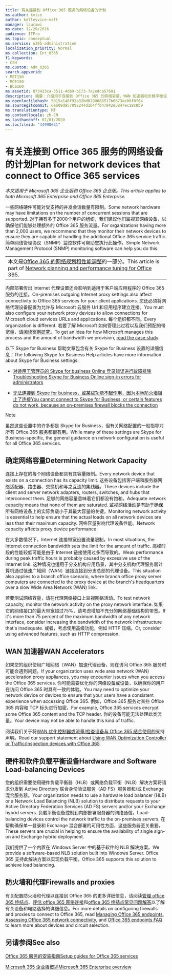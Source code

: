 ```yaml
---
title: 有关连接到 Office 365 服务的网络设备的计划
ms.author: kvice
author: kelleyvice-msft
manager: laurawi
ms.date: 12/29/2016
audience: ITPro
ms.topic: conceptual
ms.service: o365-administration
localization_priority: Normal
ms.collection: Ent_O365
f1.keywords:
- CSH
ms.custom: Adm_O365
search.appverid:
- MET150
- MOE150
- BCS160
ms.assetid: 073433ca-3511-4db9-b173-7a2edca57691
description: 摘要：介绍用于连接到 Office 365 的网络容量、WAN 加速器和负载平衡设备的注意事项。
ms.openlocfilehash: 5015a146f92a32bd0200088517b6673ae00f8f64
ms.sourcegitcommit: 6e608d957082244d1b4ffb47942e5847ec18c0b9
ms.translationtype: MT
ms.contentlocale: zh-CN
ms.lasthandoff: 07/01/2020
ms.locfileid: "44998631"
---
```

# <a name="plan-for-network-devices-that-connect-to-office-365-services"></a><span data-ttu-id="959bb-103">有关连接到 Office 365 服务的网络设备的计划</span><span class="sxs-lookup"><span data-stu-id="959bb-103">Plan for network devices that connect to Office 365 services</span></span>

<span data-ttu-id="959bb-104">*本文适用于 Microsoft 365 企业版和 Office 365 企业版。*</span><span class="sxs-lookup"><span data-stu-id="959bb-104">*This article applies to both Microsoft 365 Enterprise and Office 365 Enterprise.*</span></span>
  
<span data-ttu-id="959bb-105">一些网络硬件可能对受支持的并发会话数量有限制。</span><span class="sxs-lookup"><span data-stu-id="959bb-105">Some network hardware may have limitations on the number of concurrent sessions that are supported.</span></span> <span data-ttu-id="959bb-106">对于拥有多于2000个用户的组织，我们建议他们监视其网络设备，以确保他们能够处理额外的 Office 365 服务流量。</span><span class="sxs-lookup"><span data-stu-id="959bb-106">For organizations having more than 2,000 users, we recommend that they monitor their network devices to ensure they are capable of handling the additional Office 365 service traffic.</span></span> <span data-ttu-id="959bb-107">简单网络管理协议（SNMP）监控软件可帮助您执行此操作。</span><span class="sxs-lookup"><span data-stu-id="959bb-107">Simple Network Management Protocol (SNMP) monitoring software can help you do this.</span></span>

||
|:-----|
| <span data-ttu-id="959bb-108">本文是[Office 365 的网络规划和性能调整](https://aka.ms/tune)的一部分。</span><span class="sxs-lookup"><span data-stu-id="959bb-108">This article is part of [Network planning and performance tuning for Office 365](https://aka.ms/tune).</span></span>|

<span data-ttu-id="959bb-109">内部部署传出 Internet 代理设置还会影响到适用于客户端应用程序的 Office 365 服务的连接。</span><span class="sxs-lookup"><span data-stu-id="959bb-109">On-premises outgoing Internet proxy settings also affect connectivity to Office 365 services for your client applications.</span></span> <span data-ttu-id="959bb-110">您还必须将网络代理设备配置为允许与 Microsoft 云服务 Url 和应用程序建立连接。</span><span class="sxs-lookup"><span data-stu-id="959bb-110">You must also configure your network proxy devices to allow connections for Microsoft cloud services URLs and applications.</span></span> <span data-ttu-id="959bb-111">每个组织都不同。</span><span class="sxs-lookup"><span data-stu-id="959bb-111">Every organization is different.</span></span> <span data-ttu-id="959bb-112">若要了解 Microsoft 如何管理此过程以及我们预配的带宽量，请[阅读案例研究](https://www.microsoft.com/itshowcase/Article/Content/631/Optimizing-network-performance-for-Microsoft-Office-365)。</span><span class="sxs-lookup"><span data-stu-id="959bb-112">To get an idea for how Microsoft manages this process and the amount of bandwidth we provision, [read the case study](https://www.microsoft.com/itshowcase/Article/Content/631/Optimizing-network-performance-for-Microsoft-Office-365).</span></span>
  
<span data-ttu-id="959bb-113">以下 Skype for Business 帮助文章包含有关 Skype for Business 设置的详细信息：</span><span class="sxs-lookup"><span data-stu-id="959bb-113">The following Skype for Business Help articles have more information about Skype for Business settings:</span></span>
  
- [<span data-ttu-id="959bb-114">对适用于管理员的 Skype for business Online 登录错误进行故障排除</span><span class="sxs-lookup"><span data-stu-id="959bb-114">Troubleshooting Skype for Business Online sign-in errors for administrators</span></span>](https://docs.microsoft.com/skypeforbusiness/set-up-skype-for-business-online/troubleshooting-sign-in-errors-for-admins)

- [<span data-ttu-id="959bb-115">无法连接到 Skype for business，或某些功能不起作用，因为本地防火墙阻止了连接</span><span class="sxs-lookup"><span data-stu-id="959bb-115">You cannot connect to Skype for Business, or certain features do not work, because an on-premises firewall blocks the connection</span></span>](https://go.microsoft.com/fwlink/p/?LinkID=243625)

> [!NOTE]
> <span data-ttu-id="959bb-116">虽然这些设置中的许多都是 Skype for Business，但有关网络配置的一般指导对所有 Office 365 服务都很有用。</span><span class="sxs-lookup"><span data-stu-id="959bb-116">While many of these settings are Skype for Business-specific, the general guidance on network configuration is useful for all Office 365 services.</span></span>
  
## <a name="determining-network-capacity"></a><span data-ttu-id="959bb-117">确定网络容量</span><span class="sxs-lookup"><span data-stu-id="959bb-117">Determining Network Capacity</span></span>

<span data-ttu-id="959bb-118">连接上存在的每个网络设备都具有其容量限制。</span><span class="sxs-lookup"><span data-stu-id="959bb-118">Every network device that exists on a connection has its capacity limit.</span></span> <span data-ttu-id="959bb-119">这些设备包括客户端和服务器网络适配器、路由器、交换机和与之互连的集线器。</span><span class="sxs-lookup"><span data-stu-id="959bb-119">These devices include the client and server network adapters, routers, switches, and hubs that interconnect them.</span></span> <span data-ttu-id="959bb-120">足够的网络容量意味着它们都没有饱和。</span><span class="sxs-lookup"><span data-stu-id="959bb-120">Adequate network capacity means that none of them are saturated.</span></span> <span data-ttu-id="959bb-121">监视网络活动是有助于确保所有网络设备上的实际负载小于其最大容量的关键。</span><span class="sxs-lookup"><span data-stu-id="959bb-121">Monitoring network activity is essential to help ensure that the actual loads on all network devices are less than their maximum capacity.</span></span> <span data-ttu-id="959bb-122">网络容量影响代理设备性能。</span><span class="sxs-lookup"><span data-stu-id="959bb-122">Network capacity affects proxy device performance.</span></span>
  
<span data-ttu-id="959bb-123">在大多数情况下，Internet 连接带宽设置流量限制。</span><span class="sxs-lookup"><span data-stu-id="959bb-123">In most situations, the Internet connection bandwidth sets the limit for the amount of traffic.</span></span> <span data-ttu-id="959bb-124">高峰时段的性能较低可能是由于 Internet 链接使用过多而导致的。</span><span class="sxs-lookup"><span data-stu-id="959bb-124">Weak performance during peak traffic hours is probably caused by excessive use of the Internet link.</span></span> <span data-ttu-id="959bb-125">这种情况也适用于分支机构应用场景，其中分支机构代理服务器计算机通过低速广域网（WAN）链接连接到分支总部的代理设备。</span><span class="sxs-lookup"><span data-stu-id="959bb-125">This situation also applies to a branch office scenario, where branch office proxy server computers are connected to the proxy device at the branch's headquarters over a slow Wide Area Network (WAN) link.</span></span>
  
<span data-ttu-id="959bb-126">若要测试网络容量，请在代理网络接口上监视网络活动。</span><span class="sxs-lookup"><span data-stu-id="959bb-126">To test network capacity, monitor the network activity on the proxy network interface.</span></span> <span data-ttu-id="959bb-127">如果它的网络接口的最大带宽超过75%，请考虑增加不充分的网络基础结构的带宽。</span><span class="sxs-lookup"><span data-stu-id="959bb-127">If it's more than 75 percent of the maximum bandwidth of any network interface, consider increasing the bandwidth of the network infrastructure that's inadequate.</span></span> <span data-ttu-id="959bb-128">或者，考虑使用高级功能，例如 HTTP 压缩。</span><span class="sxs-lookup"><span data-stu-id="959bb-128">Or, consider using advanced features, such as HTTP compression.</span></span>
  
## <a name="wan-accelerators"></a><span data-ttu-id="959bb-129">WAN 加速器</span><span class="sxs-lookup"><span data-stu-id="959bb-129">WAN Accelerators</span></span>

<span data-ttu-id="959bb-130">如果您的组织使用广域网络（WAN）加速代理设备，则在访问 Office 365 服务时可能会遇到问题。</span><span class="sxs-lookup"><span data-stu-id="959bb-130">If your organization uses wide area network (WAN) acceleration proxy appliances, you may encounter issues when you access the Office 365 services.</span></span> <span data-ttu-id="959bb-131">你可能需要优化你的网络设备或设备，以确保你的用户在访问 Office 365 时具有一致的体验。</span><span class="sxs-lookup"><span data-stu-id="959bb-131">You may need to optimize your network device or devices to ensure that your users have a consistent experience when accessing Office 365.</span></span> <span data-ttu-id="959bb-132">例如，Office 365 服务对某些 Office 365 内容和 TCP 标头进行加密。</span><span class="sxs-lookup"><span data-stu-id="959bb-132">For example, Office 365 services encrypt some Office 365 content and the TCP header.</span></span> <span data-ttu-id="959bb-133">你的设备可能无法处理此类流量。</span><span class="sxs-lookup"><span data-stu-id="959bb-133">Your device may not be able to handle this kind of traffic.</span></span>
  
<span data-ttu-id="959bb-134">阅读我们关于将[WAN 优化控制器或流量/检查设备与 Office 365 结合使用的](https://support.microsoft.com/kb/2690045)支持声明。</span><span class="sxs-lookup"><span data-stu-id="959bb-134">Read our support statement about [Using WAN Optimization Controller or Traffic/Inspection devices with Office 365](https://support.microsoft.com/kb/2690045).</span></span>
  
## <a name="hardware-and-software-load-balancing-devices"></a><span data-ttu-id="959bb-135">硬件和软件负载平衡设备</span><span class="sxs-lookup"><span data-stu-id="959bb-135">Hardware and Software Load-balancing Devices</span></span>

<span data-ttu-id="959bb-136">您的组织需要使用硬件负载平衡器（HLB）或网络负载平衡（NLB）解决方案将请求分发到 Active Directory 联合身份验证服务（AD FS）服务器和/或 Exchange 混合服务器。</span><span class="sxs-lookup"><span data-stu-id="959bb-136">Your organization needs to use a hardware load balancer (HLB) or a Network Load Balancing (NLB) solution to distribute requests to your Active Directory Federation Services (AD FS) servers and/or your Exchange hybrid servers.</span></span> <span data-ttu-id="959bb-137">负载平衡设备控制到内部部署服务器的网络通信。</span><span class="sxs-lookup"><span data-stu-id="959bb-137">Load-balancing devices control the network traffic to the on-premises servers.</span></span> <span data-ttu-id="959bb-138">在帮助确保单一登录和 Exchange 混合部署的可用性方面，这些服务器至关重要。</span><span class="sxs-lookup"><span data-stu-id="959bb-138">These servers are crucial in helping to ensure the availability of single sign-on and Exchange hybrid deployment.</span></span>
  
<span data-ttu-id="959bb-139">我们提供了一个内置在 Windows Server 中的基于软件的 NLB 解决方案。</span><span class="sxs-lookup"><span data-stu-id="959bb-139">We provide a software-based NLB solution built into Windows Server.</span></span> <span data-ttu-id="959bb-140">Office 365 支持此解决方案以实现负载平衡。</span><span class="sxs-lookup"><span data-stu-id="959bb-140">Office 365 supports this solution to achieve load balancing.</span></span>
  
## <a name="firewalls-and-proxies"></a><span data-ttu-id="959bb-141">防火墙和代理</span><span class="sxs-lookup"><span data-stu-id="959bb-141">Firewalls and proxies</span></span>

<span data-ttu-id="959bb-142">有关配置防火墙和代理以连接到 Office 365 的更多详细信息，请阅读[管理 office 365 终结点](https://support.office.com/article/99cab9d4-ef59-4207-9f2b-3728eb46bf9a)、[评估 office 365 网络连接](assessing-network-connectivity.md)和[office 365 终结点常见问题解答](https://support.office.com/article/d4088321-1c89-4b96-9c99-54c75cae2e6d)以了解有关设备和电路选择的详细信息。</span><span class="sxs-lookup"><span data-stu-id="959bb-142">For more details on configuring firewalls and proxies to connect to Office 365, read [Managing Office 365 endpoints](https://support.office.com/article/99cab9d4-ef59-4207-9f2b-3728eb46bf9a), [Assessing Office 365 network connectivity](assessing-network-connectivity.md), and [Office 365 endpoints FAQ](https://support.office.com/article/d4088321-1c89-4b96-9c99-54c75cae2e6d) to learn more about devices and circuit selection.</span></span>
  
## <a name="see-also"></a><span data-ttu-id="959bb-143">另请参阅</span><span class="sxs-lookup"><span data-stu-id="959bb-143">See also</span></span>

[<span data-ttu-id="959bb-144">Office 365 服务的安装指南</span><span class="sxs-lookup"><span data-stu-id="959bb-144">Setup guides for Office 365 services</span></span>](setup-guides-for-office-365.md)

[<span data-ttu-id="959bb-145">Microsoft 365 企业版概述</span><span class="sxs-lookup"><span data-stu-id="959bb-145">Microsoft 365 Enterprise overview</span></span>](https://docs.microsoft.com/microsoft-365/enterprise/microsoft-365-overview)
